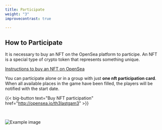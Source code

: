 ```yaml
---
title: Participate
weight: "3"
improvecontrast: true

---
```

## How to Participate

It is necessary to buy an NFT on the OpenSea platform to participe. An NFT is a special type of crypto token that represents something unique.

[Instructions to buy an NFT on OpenSea](https://cryptonews.com/guides/how-to-find-buy-and-sell-nfts-on-opensea.htm)

You can participate alone or in a group with just **one nft participation card**. When all available places in the game have been filled, the players will be notified with the start date.

{{< big-button text="Buy NFT participation" href="http://opensea.io/th3lastgam3" >}}

 

![Example image](/img/nftcard.png)